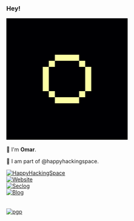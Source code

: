 ### Hey!

![logo](https://raw.githubusercontent.com/amypeniston/game-of-life/master/assets/icon.gif)

🥷 I'm **Omar**.

🥇 I am part of @happyhackingspace.

 

  [![HappyHackingSpace](https://img.shields.io/badge/HappyHackingSpace-happyhacking.space-red?style=flat-square&color=1A1A1A)](https://www.happyhacking.space)<br>
  [![Website](https://img.shields.io/badge/WWW-rosecurify.com-red?style=flat-square&color=E5322D)](https://www.rosecurify.com)<br>
  [![Seclog](https://img.shields.io/badge/Seclog-log.rosecurify.com-orange?style=flat-square&&color=414141&logo=rss)](https://log.rosecurify.com)<br>
  [![Blog](https://img.shields.io/badge/Blog-blog.rosecurify.com-orange?style=flat-square&logo=rss)](https://blog.rosecurify.com)<br>
<br><br>
[![pgp](https://img.shields.io/badge/pgp-0x8267E6B1C86D1105-313131?style=flat&labelColor=545454&color=313131)](https://github.com/omarkurt.gpg) 


<br>
<br>
<br>
<br>
